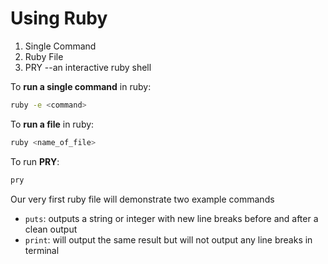 Using Ruby
==========
1. Single Command
2. Ruby File
3. PRY --an interactive ruby shell

To **run a single command** in ruby:
```bash
ruby -e <command>
```

To **run a file** in ruby:
```bash
ruby <name_of_file>
```

To run **PRY**:
```bash
pry
```

Our very first ruby file will demonstrate two example commands

- `puts`: outputs a string or integer with new line breaks before and after a
  clean output
- `print`: will output the same result but will not output any line breaks in
  terminal
